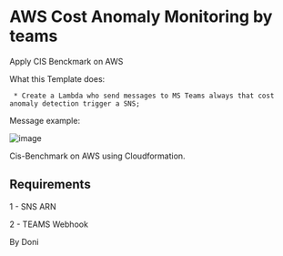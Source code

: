 # AWS Cost Anomaly Monitoring by teams

Apply CIS Benckmark on AWS

What this Template does:

     * Create a Lambda who send messages to MS Teams always that cost anomaly detection trigger a SNS;

Message example:

![image](https://github.com/user-attachments/assets/25dbed43-da40-4ec4-ac64-75cc512a362e)


Cis-Benchmark on AWS using Cloudformation.


## Requirements

1 - SNS ARN

2 - TEAMS Webhook

By Doni
